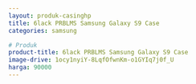 ```yaml
---
layout: produk-casinghp
title: 6lack PRBLMS Samsung Galaxy S9 Case
categories: samsung

# Produk
product-title: 6lack PRBLMS Samsung Galaxy S9 Case
image-drive: 1ocy1nyiY-8LqfOfwnKm-o1GYIq7j0f_U
harga: 90000
---
```

